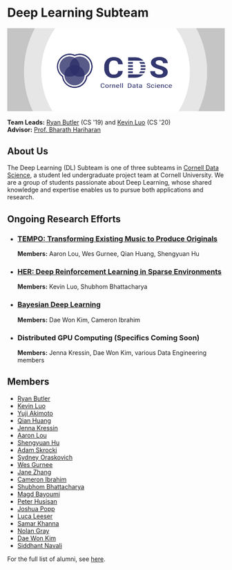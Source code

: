 # Deep Learning Subteam

[![Cornell Data Science Logo](images/CDS-banner.png)](http://cornelldata.science)


**Team Leads:** [Ryan Butler](https://github.com/TheButlah) (CS '19) and [Kevin Luo](https://github.com/KevLuo) (CS '20)  
**Advisor:** [Prof. Bharath Hariharan](http://home.bharathh.info)

## About Us
The Deep Learning (DL) Subteam is one of three subteams in [Cornell Data Science](http://cornelldata.science), a student led undergraduate project team at Cornell University. We are a group of students passionate about Deep Learning, whose shared knowledge and expertise enables us to pursue both applications and research.

## Ongoing Research Efforts

* ### [**TEMPO: Transforming Existing Music to Produce Originals**](https://github.com/CornellDataScience/TEMPO)

  **Members:** Aaron Lou, Wes Gurnee, Qian Huang, Shengyuan Hu   
  
  
* ### [**HER: Deep Reinforcement Learning in Sparse Environments**](https://github.com/CornellDataScience/HER)  

  **Members:** Kevin Luo, Shubhom Bhattacharya 


* ### [**Bayesian Deep Learning**](https://github.com/CornellDataScience/BayesianNeuralNets) 

  **Members:** Dae Won Kim, Cameron Ibrahim
  
  
* ### Distributed GPU Computing (Specifics Coming Soon)

  **Members:** Jenna Kressin, Dae Won Kim, various Data Engineering members  
 


## Members
* [Ryan Butler](https://github.com/TheButlah)
* [Kevin Luo](https://github.com/KevLuo)
* [Yuji Akimoto](https://github.com/yujiakimoto)
* [Qian Huang](https://github.com/q-hwang)
* [Jenna Kressin](https://github.com/jek343)
* [Aaron Lou](https://github.com/daggertye)
* [Shengyuan Hu](https://github.com/crudeplay)
* [Adam Skrocki](https://github.com/adams583)
* [Sydney Oraskovich](https://github.com/svo6)
* [Wes Gurnee](https://github.com/wesg52)
* [Jane Zhang](https://github.com/jz393)
* [Cameron Ibrahim](https://github.com/cameton)
* [Shubhom Bhattacharya](https://github.com/shubhomb)
* [Magd Bayoumi](https://github.com/bayoumi17m)
* [Peter Husisan](https://github.com/pete2fiddy)
* [Joshua Popp](https://github.com/jmp448)
* [Luca Leeser](https://github.com/ll698)
* [Samar Khanna](https://github.com/Dieblitzen)
* [Nolan Gray](https://github.com/nolangray15)
* [Dae Won Kim](https://github.com/dwkwvss)
* [Siddhant Navali](https://github.com/siddhantn1)

For the full list of alumni, see [here](history/alumni.MD).


